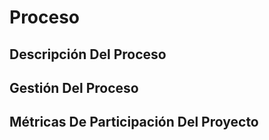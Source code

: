 # **Proceso**
## **Descripción Del Proceso**

## **Gestión Del Proceso**

## **Métricas De Participación Del Proyecto**